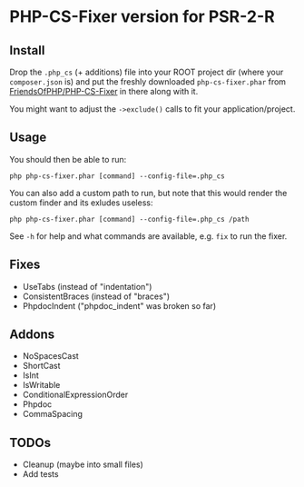 # PHP-CS-Fixer version for PSR-2-R

## Install
Drop the `.php_cs` (+ additions) file into your ROOT project dir (where your `composer.json` is) and
put the freshly downloaded `php-cs-fixer.phar` from [FriendsOfPHP/PHP-CS-Fixer](https://github.com/FriendsOfPHP/PHP-CS-Fixer)
in there along with it.

You might want to adjust the `->exclude()` calls to fit your application/project.

## Usage
You should then be able to run:

    php php-cs-fixer.phar [command] --config-file=.php_cs

You can also add a custom path to run, but note that this would
render the custom finder and its exludes useless:

    php php-cs-fixer.phar [command] --config-file=.php_cs /path

See `-h` for help and what commands are available, e.g. `fix` to run the fixer.

## Fixes
- UseTabs (instead of "indentation")
- ConsistentBraces (instead of "braces")
- PhpdocIndent ("phpdoc_indent" was broken so far)

## Addons
- NoSpacesCast
- ShortCast
- IsInt
- IsWritable
- ConditionalExpressionOrder
- Phpdoc
- CommaSpacing

## TODOs

- Cleanup (maybe into small files)
- Add tests
